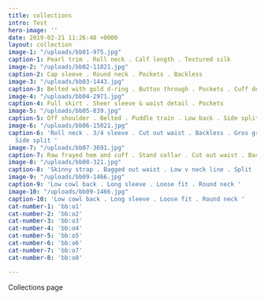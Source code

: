```yaml
---
title: collections
intro: Test
hero-image: ''
date: 2019-02-21 11:26:48 +0000
layout: collection
image-1: "/uploads/bb01-975.jpg"
caption-1: Pearl trim . Roll neck . Calf length . Textured silk
image-2: "/uploads/bb02-11821.jpg"
caption-2: Cap sleeve . Round neck . Pockets . Backless
image-3: "/uploads/bb03-1443.jpg"
caption-3: Belted with gold d-ring . Button through . Pockets . Cuff detail
image-4: "/uploads/bb04-2971.jpg"
caption-4: Full skirt . Sheer sleeve & waist detail . Pockets
image-5: "/uploads/bb05-839.jpg"
caption-5: Off shoulder . Belted . Puddle train . Low back . Side split . Heavy crepe
image-6: "/uploads/bb06-15021.jpg"
caption-6: 'Roll neck . 3/4 sleeve . Cut out waist . Backless . Gros grain trim .
  Side split '
image-7: "/uploads/bb07-3691.jpg"
caption-7: Raw frayed hem and cuff . Stand collar . Cut out waist . Backless
image-8: "/uploads/bb08-321.jpg"
caption-8: 'Skinny strap . Bagged out waist . Low v neck line . Split '
image-9: "/uploads/bb09-1466.jpg"
caption-9: 'Low cowl back . Long sleeve . Loose fit . Round neck '
image-10: "/uploads/bb09-1466.jpg"
caption-10: 'Low cowl back . Long sleeve . Loose fit . Round neck '
cat-number-1: 'bb:o1'
cat-number-2: 'bb:o2'
cat-number-3: 'bb:o3'
cat-number-4: 'bb:o4'
cat-number-5: 'bb:o5'
cat-number-6: 'bb:o6'
cat-number-7: 'bb:o7'
cat-number-8: 'bb:o8'

---
```

Collections page